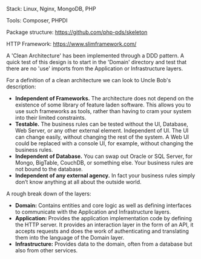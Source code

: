 Stack: Linux, Nginx, MongoDB, PHP

Tools: Composer, PHPDI

Package structure: https://github.com/php-pds/skeleton

HTTP Framework: https://www.slimframework.com/

A 'Clean Architecture' has been implemented through a DDD pattern. 
A quick test of this design is to start in the 'Domain' directory and test that there are no 'use' imports from the Application or Infrastructure layers.

For a definition of a clean architecture we can look to Uncle Bob's description:
- **Independent of Frameworks.** The architecture does not depend on the existence of some library of feature laden software. This allows you to use such frameworks as tools, rather than having to cram your system into their limited constraints.
- **Testable.** The business rules can be tested without the UI, Database, Web Server, or any other external element. Independent of UI. The UI can change easily, without changing the rest of the system. A Web UI could be replaced with a console UI, for example, without changing the business rules.
- **Independent of Database.** You can swap out Oracle or SQL Server, for Mongo, BigTable, CouchDB, or something else. Your business rules are not bound to the database.
- **Independent of any external agency.** In fact your business rules simply don’t know anything at all about the outside world.

A rough break down of the layers:
- **Domain:** Contains entities and core logic as well as defining interfaces to communicate with the Application and Infrastructure layers.
- **Application:** Provides the application implementation code by defining the HTTP server. It provides an interaction layer in the form of an API, it accepts requests and does the work of authenticating and translating them into the language of the Domain layer.
- **Infrastructure:** Provides data to the domain, often from a database but also from other services.

